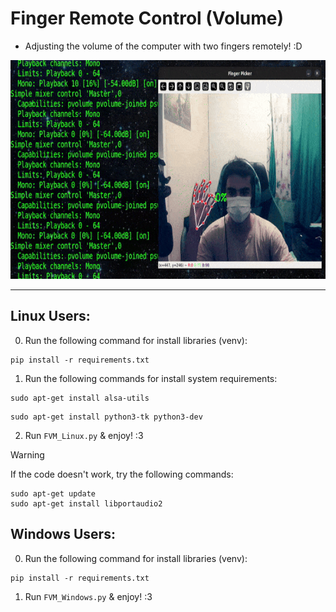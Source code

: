 # Finger Remote Control (Volume)
- Adjusting the volume of the computer with two fingers remotely! :D

<img src="FVM_testing.gif" width="550" height="350">

----------------------------------------------------------------
## Linux Users:
0. Run the following command for install libraries (venv):
```console
pip install -r requirements.txt
```

1. Run the following commands for install system requirements:
```console
sudo apt-get install alsa-utils
```
```console
sudo apt-get install python3-tk python3-dev
```

2. Run `FVM_Linux.py` & enjoy! :3

> [!WARNING]
> If the code doesn't work, try the following commands:
> ```console
> sudo apt-get update
> sudo apt-get install libportaudio2
> ```

## Windows Users:
0. Run the following command for install libraries (venv):
```console
pip install -r requirements.txt
```

1. Run `FVM_Windows.py` & enjoy! :3


   
   
